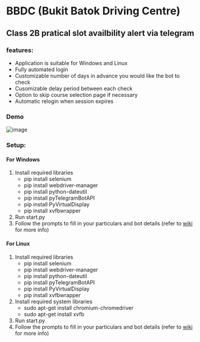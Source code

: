 # BBDC (Bukit Batok Driving Centre)
## Class 2B pratical slot availbility alert via telegram

### features:
- Application is suitable for Windows and Linux
- Fully automated login
- Customizable number of days in advance you would like the bot to check
- Cusomizable delay period between each check
- Option to skip course selection page if necessary
- Automatic relogin when session expires

### Demo
![image](https://user-images.githubusercontent.com/44186700/128971010-dbfc83bc-a115-420e-9e53-6bdb675c9d82.png)

### Setup:

#### For Windows
1) Install required libraries
    - pip install selenium
    - pip install webdriver-manager
    - pip install python-dateutil
    - pip install pyTelegramBotAPI
    - pip install PyVirtualDisplay
    - pip install xvfbwrapper
2) Run start.py 
3) Follow the prompts to fill in your particulars and bot details (refer to [wiki](https://github.com/C-Nigel/BBDC-2BPracticalSlotAlertBot/wiki) for more info)

#### For Linux
1) Install required libraries
    - pip install selenium
    - pip install webdriver-manager
    - pip install python-dateutil
    - pip install pyTelegramBotAPI
    - pip install PyVirtualDisplay
    - pip install xvfbwrapper
3) Install required system libraries
    - sudo apt-get install chromium-chromedriver
    - sudo apt-get install xvfb
3) Run start.py 
4) Follow the prompts to fill in your particulars and bot details (refer to [wiki](https://github.com/C-Nigel/BBDC-2BPracticalSlotAlertBot/wiki) for more info)
